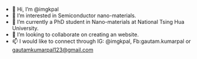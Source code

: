 - 👋 Hi, I’m @imgkpal
- 👀 I’m interested in Semiconductor nano-materials.
- 🌱 I’m currently a PhD student in Nano-materials at National Tsing Hua University. 
- 💞️ I’m looking to collaborate on creating an website.
- 📫 I would like to connect through IG: @imgkpal, Fb:gautam.kumarpal or gautamkumarpal123@gmail.com

<!---
imgkpal/imgkpal is a ✨ special ✨ repository because its `README.md` (this file) appears on your GitHub profile.
You can click the Preview link to take a look at your changes.
--->
